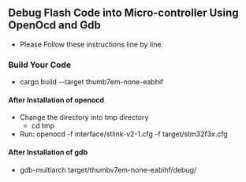## Debug Flash Code into Micro-controller Using OpenOcd and Gdb

- Please Follow these instructions line by line.

### Build Your Code 

- cargo build --target thumb7em-none-eabhif

#### After Installation of openocd

- Change the directory into tmp directory
    - cd tmp
- Run: openocd -f interface/stlink-v2-1.cfg -f target/stm32f3x.cfg

#### After Installation of gdb

- gdb-multiarch target/thumbv7em-none-eabihf/debug/<project-name>